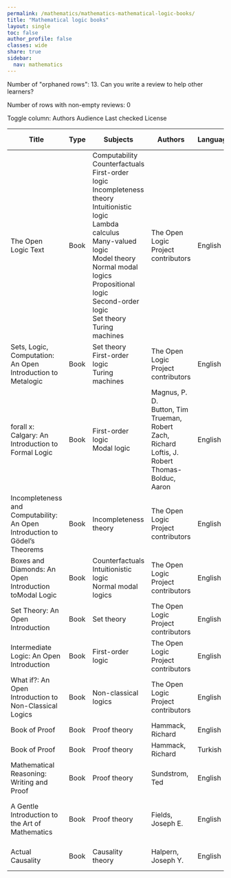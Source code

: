 ```yaml
---
permalink: /mathematics/mathematics-mathematical-logic-books/
title: "Mathematical logic books"
layout: single
toc: false
author_profile: false
classes: wide
share: true
sidebar:
  nav: mathematics
---
```


Number of "orphaned rows": 13. Can you write a review to help other learners?

Number of rows with non-empty reviews: 0

<div class="table_cols_toggles">
Toggle column: <a class="toggle-vis btn btn--danger" data-column="3">Authors</a> <a class="toggle-vis btn btn--danger" data-column="5">Audience</a> <a class="toggle-vis btn btn--danger" data-column="8">Last checked</a> <a class="toggle-vis btn btn--danger" data-column="9">License</a>
</div>
<table class="display" style="width:100%">
<thead>
<tr>
    <th>Title</th>
    <th>Type</th>
    <th>Subjects</th>
    <th>Authors</th>
    <th>Language</th>
    <th>Audience</th>
    <th>Reviews</th>
    <th>URLs</th>
    <th>Last checked</th>
    <th>License</th>
</tr>
</thead>
<tbody>
<tr>
    <td>The Open Logic Text</td>
    <td>Book</td>
    <td>Computability<br>Counterfactuals<br>First-order logic<br>Incompleteness theory<br>Intuitionistic logic<br>Lambda calculus<br>Many-valued logic<br>Model theory<br>Normal modal logics<br>Propositional logic<br>Second-order logic<br>Set theory<br>Turing machines</td>
    <td>The Open Logic Project contributors</td>
    <td>English</td>
    <td>Undergrad</td>
    <td></td>
    <td><a href="https://builds.openlogicproject.org/open-logic-complete.pdf" target="_blank">PDF</a><br><a href="https://openlogicproject.org/" target="_blank">Site</a></td>
    <td>2023-11-19</td>
    <td>CC BY 4.0 DEED</td>
</tr>
<tr>
    <td>Sets, Logic, Computation: An Open Introduction to Metalogic</td>
    <td>Book</td>
    <td>Set theory<br>First-order logic<br>Turing machines</td>
    <td>The Open Logic Project contributors</td>
    <td>English</td>
    <td>Undergrad</td>
    <td></td>
    <td><a href="https://slc.openlogicproject.org/slc-screen.pdf" target="_blank">PDF</a><br><a href="https://slc.openlogicproject.org" target="_blank">Site</a></td>
    <td>2023-11-19</td>
    <td>CC BY 4.0 DEED</td>
</tr>
<tr>
    <td>forall x: Calgary: An Introduction to Formal Logic</td>
    <td>Book</td>
    <td>First-order logic<br>Modal logic</td>
    <td>Magnus, P. D.<br>Button, Tim<br>Trueman, Robert<br>Zach, Richard<br>Loftis, J. Robert<br>Thomas-Bolduc, Aaron</td>
    <td>English</td>
    <td>Undergrad</td>
    <td></td>
    <td><a href="https://forallx.openlogicproject.org/forallxyyc.pdf" target="_blank">PDF</a><br><a href="https://forallx.openlogicproject.org" target="_blank">Site</a></td>
    <td>2023-11-19</td>
    <td>CC BY 4.0 DEED</td>
</tr>
<tr>
    <td>Incompleteness and Computability: An Open Introduction to Gödel’s Theorems</td>
    <td>Book</td>
    <td>Incompleteness theory</td>
    <td>The Open Logic Project contributors</td>
    <td>English</td>
    <td>Undergrad</td>
    <td></td>
    <td><a href="https://ic.openlogicproject.org/ic-screen.pdf" target="_blank">PDF</a><br><a href="https://ic.openlogicproject.org" target="_blank">Site</a></td>
    <td>2023-11-19</td>
    <td>CC BY 4.0 DEED</td>
</tr>
<tr>
    <td>Boxes and Diamonds: An Open Introduction toModal Logic</td>
    <td>Book</td>
    <td>Counterfactuals<br>Intuitionistic logic<br>Normal modal logics</td>
    <td>The Open Logic Project contributors</td>
    <td>English</td>
    <td>Undergrad</td>
    <td></td>
    <td><a href="https://bd.openlogicproject.org/bd-screen.pdf" target="_blank">PDF</a><br><a href="https://bd.openlogicproject.org" target="_blank">Site</a></td>
    <td>2023-11-19</td>
    <td>CC BY 4.0 DEED</td>
</tr>
<tr>
    <td>Set Theory: An Open Introduction</td>
    <td>Book</td>
    <td>Set theory</td>
    <td>The Open Logic Project contributors</td>
    <td>English</td>
    <td>Undergrad</td>
    <td></td>
    <td><a href="https://st.openlogicproject.org/settheory-screen.pdf" target="_blank">PDF</a><br><a href="https://builds.openlogicproject.org/courses/set-theory/" target="_blank">Site</a></td>
    <td>2023-11-19</td>
    <td>CC BY 4.0 DEED</td>
</tr>
<tr>
    <td>Intermediate Logic: An Open Introduction</td>
    <td>Book</td>
    <td>First-order logic</td>
    <td>The Open Logic Project contributors</td>
    <td>English</td>
    <td>Undergrad</td>
    <td></td>
    <td><a href="https://builds.openlogicproject.org/courses/intermediate-logic/il-screen.pdf" target="_blank">PDF</a><br><a href="https://builds.openlogicproject.org/courses/intermediate-logic/" target="_blank">Site</a></td>
    <td>2023-11-19</td>
    <td>CC BY 4.0 DEED</td>
</tr>
<tr>
    <td>What if?: An Open Introduction to Non-Classical Logics</td>
    <td>Book</td>
    <td>Non-classical logics</td>
    <td>The Open Logic Project contributors</td>
    <td>English</td>
    <td>Undergrad</td>
    <td></td>
    <td><a href="https://builds.openlogicproject.org/courses/what-if/wi-screen.pdf" target="_blank">PDF</a><br><a href="https://builds.openlogicproject.org/courses/what-if/" target="_blank">Site</a></td>
    <td>2023-11-19</td>
    <td>CC BY 4.0 DEED</td>
</tr>
<tr>
    <td>Book of Proof</td>
    <td>Book</td>
    <td>Proof theory</td>
    <td>Hammack, Richard</td>
    <td>English</td>
    <td>Undergrad</td>
    <td></td>
    <td><a href="https://www.people.vcu.edu/~rhammack/BookOfProof/Main.pdf" target="_blank">PDF</a><br><a href="https://www.people.vcu.edu/~rhammack/BookOfProof/" target="_blank">Site</a></td>
    <td>2023-12-22</td>
    <td>CC BY-NC-ND 4.0 DEED</td>
</tr>
<tr>
    <td>Book of Proof</td>
    <td>Book</td>
    <td>Proof theory</td>
    <td>Hammack, Richard</td>
    <td>Turkish</td>
    <td>Undergrad</td>
    <td></td>
    <td><a href="https://www.people.vcu.edu/~rhammack/BookOfProof/Translations/Turkish/Turkish.pdf" target="_blank">PDF</a><br><a href="https://www.people.vcu.edu/~rhammack/BookOfProof/Translations/Turkish/Turkish.html" target="_blank">Site</a></td>
    <td>2023-12-22</td>
    <td>CC BY-NC-ND 4.0 DEED</td>
</tr>
<tr>
    <td>Mathematical Reasoning: Writing and Proof</td>
    <td>Book</td>
    <td>Proof theory</td>
    <td>Sundstrom, Ted</td>
    <td>English</td>
    <td>Undergrad</td>
    <td></td>
    <td><a href="https://scholarworks.gvsu.edu/cgi/viewcontent.cgi?article=1024&context=books" target="_blank">PDF</a><br><a href="https://www.youtube.com/playlist?list=PL2419488168AE7001" target="_blank">Videos</a><br><a href="https://www.tedsundstrom.com/mathematical-reasoning-3" target="_blank">Site</a><br><a href="https://scholarworks.gvsu.edu/books/24/" target="_blank">Site</a></td>
    <td>2023-12-22</td>
    <td>CC BY-NC-SA 3.0 DEED</td>
</tr>
<tr>
    <td>A Gentle Introduction to the Art of Mathematics</td>
    <td>Book</td>
    <td>Proof theory</td>
    <td>Fields,  Joseph E.</td>
    <td>English</td>
    <td>Undergrad</td>
    <td></td>
    <td><a href="https://github.com/osj1961/giam/blob/master/GIAM.pdf?raw=true" target="_blank">PDF</a><br><a href="https://www.youtube.com/channel/UCHyJSIROOe3Bp9Mj3vVESVQ/featured" target="_blank">Videos</a><br><a href="https://github.com/osj1961/giam" target="_blank">Sources</a><br><a href="https://osj1961.github.io/giam/" target="_blank">Site</a><br><a href="https://scholarworks.gvsu.edu/books/24/" target="_blank">Site</a></td>
    <td>2023-12-22</td>
    <td>GNU Free Documentation License</td>
</tr>
<tr>
    <td>Actual Causality</td>
    <td>Book</td>
    <td>Causality theory</td>
    <td>Halpern, Joseph Y.</td>
    <td>English</td>
    <td>Grad</td>
    <td></td>
    <td><a href="https://direct.mit.edu/books/book-pdf/2090747/book_9780262336611.pdf" target="_blank">PDF</a><br><a href="https://direct.mit.edu/books/book-media/3451/pdfviewer/2090747" target="_blank">Web</a><br><a href="https://direct.mit.edu/books/oa-monograph/3451/Actual-Causality" target="_blank">Site</a></td>
    <td>2023-12-22</td>
    <td>CC BY-NC-ND 4.0 DEED</td>
</tr>
<tfoot>
<tr>
    <td></td>
    <td></td>
    <td></td>
    <td></td>
    <td></td>
    <td></td>
    <td></td>
    <td></td>
    <td></td>
    <td></td>
</tr>
</tfoot>
